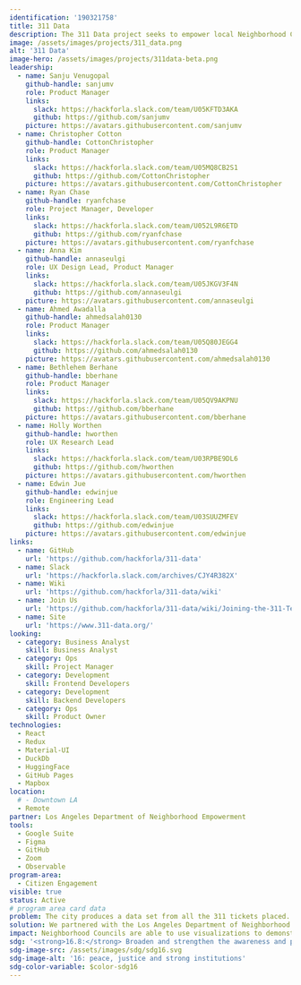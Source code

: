```yaml
---
identification: '190321758'
title: 311 Data
description: The 311 Data project seeks to empower local Neighborhood Councils to improve the ideation and analysis of their initiatives using the wealth of publicly available 311 data.
image: /assets/images/projects/311_data.png
alt: '311 Data'
image-hero: /assets/images/projects/311data-beta.png
leadership:
  - name: Sanju Venugopal
    github-handle: sanjumv
    role: Product Manager
    links:
      slack: https://hackforla.slack.com/team/U05KFTD3AKA
      github: https://github.com/sanjumv
    picture: https://avatars.githubusercontent.com/sanjumv
  - name: Christopher Cotton
    github-handle: CottonChristopher
    role: Product Manager
    links:
      slack: https://hackforla.slack.com/team/U05MQ8CB2S1
      github: https://github.com/CottonChristopher
    picture: https://avatars.githubusercontent.com/CottonChristopher
  - name: Ryan Chase
    github-handle: ryanfchase
    role: Project Manager, Developer
    links:
      slack: https://hackforla.slack.com/team/U052L9R6ETD
      github: https://github.com/ryanfchase
    picture: https://avatars.githubusercontent.com/ryanfchase
  - name: Anna Kim
    github-handle: annaseulgi
    role: UX Design Lead, Product Manager
    links:
      slack: https://hackforla.slack.com/team/U05JKGV3F4N
      github: https://github.com/annaseulgi
    picture: https://avatars.githubusercontent.com/annaseulgi
  - name: Ahmed Awadalla
    github-handle: ahmedsalah0130
    role: Product Manager
    links:
      slack: https://hackforla.slack.com/team/U05Q80JEGG4
      github: https://github.com/ahmedsalah0130
    picture: https://avatars.githubusercontent.com/ahmedsalah0130
  - name: Bethlehem Berhane
    github-handle: bberhane
    role: Product Manager
    links:
      slack: https://hackforla.slack.com/team/U05QV9AKPNU
      github: https://github.com/bberhane
    picture: https://avatars.githubusercontent.com/bberhane
  - name: Holly Worthen
    github-handle: hworthen
    role: UX Research Lead
    links:
      slack: https://hackforla.slack.com/team/U03RPBE9DL6
      github: https://github.com/hworthen
    picture: https://avatars.githubusercontent.com/hworthen
  - name: Edwin Jue
    github-handle: edwinjue
    role: Engineering Lead
    links:
      slack: https://hackforla.slack.com/team/U03SUUZMFEV
      github: https://github.com/edwinjue
    picture: https://avatars.githubusercontent.com/edwinjue
links:
  - name: GitHub
    url: 'https://github.com/hackforla/311-data'
  - name: Slack
    url: 'https://hackforla.slack.com/archives/CJY4R382X'
  - name: Wiki
    url: 'https://github.com/hackforla/311-data/wiki'
  - name: Join Us
    url: 'https://github.com/hackforla/311-data/wiki/Joining-the-311-Team'
  - name: Site
    url: 'https://www.311-data.org/'
looking:
  - category: Business Analyst
    skill: Business Analyst
  - category: Ops
    skill: Project Manager
  - category: Development
    skill: Frontend Developers
  - category: Development
    skill: Backend Developers
  - category: Ops
    skill: Product Owner
technologies:
  - React
  - Redux
  - Material-UI
  - DuckDb
  - HuggingFace
  - GitHub Pages
  - Mapbox
location:
  # - Downtown LA
  - Remote
partner: Los Angeles Department of Neighborhood Empowerment
tools:
  - Google Suite
  - Figma
  - GitHub
  - Zoom
  - Observable
program-area:
  - Citizen Engagement
visible: true
status: Active
# program area card data
problem: The city produces a data set from all the 311 tickets placed. This data is useful if you are a data scientist, but for citizens without this training it has little value.
solution: We partnered with the Los Angeles Department of Neighborhood Empowerment and LA Neighborhood Councils to co-create and iterate analysis and tools (see 311-Data.org) to provide neighborhoods with actionable information at the local level through real time visualizations and comparison tools.
impact: Neighborhood Councils are able to use visualizations to demonstrate and discuss the city service levels with constituents and determine where to send mailings to target information to those parts of their community not availing themselves of specific city services.
sdg: '<strong>16.8:</strong> Broaden and strengthen the awareness and participation of City and local communities, especially those traditionally underserved and marginalized, in the institutions of local and global governance.'
sdg-image-src: /assets/images/sdg/sdg16.svg
sdg-image-alt: '16: peace, justice and strong institutions'
sdg-color-variable: $color-sdg16
---
```

